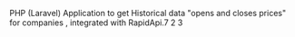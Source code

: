 PHP (Laravel) Application to get Historical data "opens and closes prices" for companies , integrated with RapidApi.7
2
3


